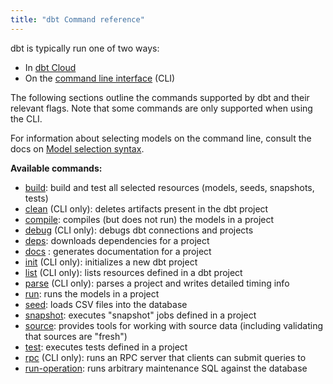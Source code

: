 ```yaml
---
title: "dbt Command reference"
---
```


dbt is typically run one of two ways:
* In [dbt Cloud](/docs/cloud/develop-in-the-cloud)
* On the [command line interface](/docs/core/about-the-cli) (CLI)

The following sections outline the commands supported by dbt and their relevant flags. Note that some commands are only supported when using the CLI.

For information about selecting models on the command line, consult the docs on [Model selection syntax](/reference/node-selection/syntax).

**Available commands:**

- [build](/reference/commands/build): build and test all selected resources (models, seeds, snapshots, tests)
- [clean](/reference/commands/clean) (CLI only): deletes artifacts present in the dbt project
- [compile](/reference/commands/compile): compiles (but does not run) the models in a project
- [debug](/reference/dbt-jinja-functions/debug-method) (CLI only): debugs dbt connections and projects
- [deps](/reference/commands/deps): downloads dependencies for a project
- [docs](/reference/commands/cmd-docs) : generates documentation for a project
- [init](/reference/commands/init) (CLI only): initializes a new dbt project
- [list](list) (CLI only): lists resources defined in a dbt project
- [parse](/reference/commands/parse) (CLI only): parses a project and writes detailed timing info
- [run](/reference/commands/run): runs the models in a project
- [seed](/reference/commands/seed): loads CSV files into the database
- [snapshot](/reference/commands/snapshot): executes "snapshot" jobs defined in a project
- [source](/reference/commands/source): provides tools for working with source data (including validating that sources are "fresh")
- [test](/reference/commands/test): executes tests defined in a project
- [rpc](/reference/commands/rpc) (CLI only): runs an RPC server that clients can submit queries to
- [run-operation](/reference/commands/run-operation): runs arbitrary maintenance SQL against the database

